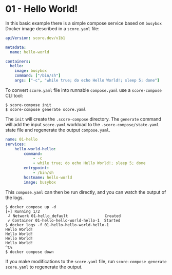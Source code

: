 # 01 - Hello World!

In this basic example there is a simple compose service based on `busybox` Docker image described in a `score.yaml` file:

```yaml
apiVersion: score.dev/v1b1

metadata:
  name: hello-world

containers:
  hello:
    image: busybox
    command: ["/bin/sh"]
    args: ["-c", "while true; do echo Hello World!; sleep 5; done"]
```

To convert `score.yaml` file into runnable `compose.yaml` use a `score-compose` CLI tool:

```console
$ score-compose init
$ score-compose generate score.yaml
```

The `init` will create the `.score-compose` directory. The `generate` command will add the input `score.yaml` workload to the `.score-compose/state.yaml` state file and regenerate the output `compose.yaml`.

```yaml
name: 01-hello
services:
    hello-world-hello:
        command:
            - -c
            - while true; do echo Hello World!; sleep 5; done
        entrypoint:
            - /bin/sh
        hostname: hello-world
        image: busybox
```

This `compose.yaml` can then be run directly, and you can watch the output of the logs.

```console
$ docker compose up -d
[+] Running 1/2
 ⠼ Network 01-hello_default                Created
 ✔ Container 01-hello-hello-world-hello-1  Started
$ docker logs -f 01-hello-hello-world-hello-1
Hello World!
Hello World!
Hello World!
Hello World!
^C%
$ docker compose down
```

If you make modifications to the `score.yaml` file, run `score-compose generate score.yaml` to regenerate the output.
